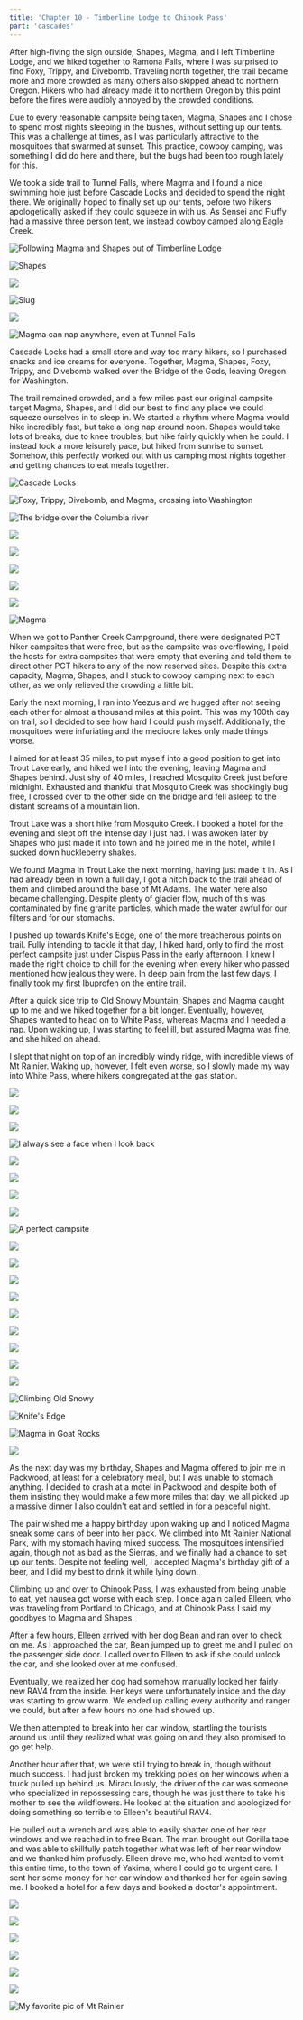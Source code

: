```yaml
---
title: 'Chapter 10 - Timberline Lodge to Chinook Pass'
part: 'cascades'
---
```


<script lang="ts">
import Images from '$lib/components/Images.svelte';
</script>

After high-fiving the sign outside, Shapes, Magma, and I left Timberline Lodge, and we hiked together to Ramona Falls,
where I was surprised to find Foxy, Trippy, and Divebomb. Traveling north together, the trail became more and more
crowded as many others also skipped ahead to northern Oregon. Hikers who had already made it to northern Oregon by this
point before the fires were audibly annoyed by the crowded conditions.

Due to every reasonable campsite being taken, Magma, Shapes and I chose to spend most nights sleeping in the bushes,
without setting up our tents. This was a challenge at times, as I was particularly attractive to the mosquitoes that
swarmed at sunset. This practice, cowboy camping, was something I did do here and there, but the bugs had been too rough
lately for this.

We took a side trail to Tunnel Falls, where Magma and I found a nice swimming hole just before Cascade Locks and decided
to spend the night there. We originally hoped to finally set up our tents, before two hikers apologetically asked if
they could squeeze in with us. As Sensei and Fluffy had a massive three person tent, we instead cowboy camped along
Eagle Creek.

![Following Magma and Shapes out of Timberline Lodge](https://cdn.jeeveshikedthepct.com/images/78884ed2-a0df-4620-2b65-5b4d11b33400.jpeg)

![Shapes](https://cdn.jeeveshikedthepct.com/images/35000a17-8935-4727-e3be-e39af6abea00.jpeg)

![](https://cdn.jeeveshikedthepct.com/images/106e2da4-4f47-4ae8-0351-f5d761a8a900.jpeg)

![Slug](https://cdn.jeeveshikedthepct.com/images/81ff237c-8719-40a8-2952-b9d845d6d800.jpeg)

![](https://cdn.jeeveshikedthepct.com/images/f19d7459-3143-4596-5103-433a5608de00.jpeg)

![Magma can nap anywhere, even at Tunnel Falls](https://cdn.jeeveshikedthepct.com/images/7705542f-d519-430f-5344-add79edef300.jpeg)

Cascade Locks had a small store and way too many hikers, so I purchased snacks and ice creams for everyone. Together,
Magma, Shapes, Foxy, Trippy, and Divebomb walked over the Bridge of the Gods, leaving Oregon for Washington.

The trail remained crowded, and a few miles past our original campsite target Magma, Shapes, and I did our best to find
any place we could squeeze ourselves in to sleep in. We started a rhythm where Magma would hike incredibly fast, but
take a long nap around noon. Shapes would take lots of breaks, due to knee troubles, but hike fairly quickly when he
could. I instead took a more leisurely pace, but hiked from sunrise to sunset. Somehow, this perfectly worked out with
us camping most nights together and getting chances to eat meals together.

![Cascade Locks](https://cdn.jeeveshikedthepct.com/images/82b772d3-0d7b-4cd3-8a46-c94a941d4600.jpeg)

![Foxy, Trippy, Divebomb, and Magma, crossing into Washington](https://cdn.jeeveshikedthepct.com/images/b495de8c-eced-4e37-9f7f-4e61066d4000.jpeg)

![The bridge over the Columbia river](https://cdn.jeeveshikedthepct.com/images/89dfd07a-6a2c-4fa1-90a0-241a759c9f00.jpeg)

![](https://cdn.jeeveshikedthepct.com/images/615bceb1-e702-47a7-9254-ae0c0c29f500.jpeg)

![](https://cdn.jeeveshikedthepct.com/images/4c894c39-d29c-4545-2c4f-8dfa9b8be300.jpeg)

![](https://cdn.jeeveshikedthepct.com/images/092d3b36-2c01-4973-a492-7a6c1aca7a00.jpeg)

![](https://cdn.jeeveshikedthepct.com/images/6bb5d896-359c-4366-0b09-54f1760c8500.jpeg)

![](https://cdn.jeeveshikedthepct.com/images/c0b12031-a013-4995-d3f2-6f29487e2900.jpeg)

![Magma](https://cdn.jeeveshikedthepct.com/images/30c2c67e-7319-4775-2476-a0b5044d5e00.jpeg)

When we got to Panther Creek Campground, there were designated PCT hiker campsites that were free, but as the campsite
was overflowing, I paid the hosts for extra campsites that were empty that evening and told them to direct other PCT
hikers to any of the now reserved sites. Despite this extra capacity, Magma, Shapes, and I stuck to cowboy camping next
to each other, as we only relieved the crowding a little bit.

Early the next morning, I ran into Yeezus and we hugged after not seeing each other for almost a thousand miles at this
point. This was my 100th day on trail, so I decided to see how hard I could push myself. Additionally, the mosquitoes
were infuriating and the mediocre lakes only made things worse.

I aimed for at least 35 miles, to put myself into a good position to get into Trout Lake early, and hiked well into the
evening, leaving Magma and Shapes behind. Just shy of 40 miles, I reached Mosquito Creek just before midnight. Exhausted
and thankful that Mosquito Creek was shockingly bug free, I crossed over to the other side on the bridge and fell
asleep to the distant screams of a mountain lion.

Trout Lake was a short hike from Mosquito Creek. I booked a hotel for the evening and slept off the intense day I just
had. I was awoken later by Shapes who just made it into town and he joined me in the hotel, while I sucked down
huckleberry shakes.

We found Magma in Trout Lake the next morning, having just made it in. As I had already been in town a full day, I got a
hitch back to the trail ahead of them and climbed around the base of Mt Adams. The water here also became challenging.
Despite plenty of glacier flow, much of this was contaminated by fine granite particles, which made the water awful for
our filters and for our stomachs.

I pushed up towards Knife's Edge, one of the more treacherous points on trail. Fully intending to tackle it that day, I
hiked hard, only to find the most perfect campsite just under Cispus Pass in the early afternoon. I knew I made the
right choice to chill for the evening when every hiker who passed mentioned how jealous they were. In deep pain from the
last few days, I finally took my first Ibuprofen on the entire trail.

After a quick side trip to Old Snowy Mountain, Shapes and Magma caught up to me and we hiked together for a bit longer.
Eventually, however, Shapes wanted to head on to White Pass, whereas Magma and I needed a nap. Upon waking up, I was
starting to feel ill, but assured Magma was fine, and she hiked on ahead.

I slept that night on top of an incredibly windy ridge, with incredible views of Mt Rainier. Waking up, however, I felt
even worse, so I slowly made my way into White Pass, where hikers congregated at the gas station.

![](https://cdn.jeeveshikedthepct.com/images/09c4c2d2-d1ff-43de-07c9-2e8a810cb700.jpeg)

![](https://cdn.jeeveshikedthepct.com/images/b262988e-2020-408d-9304-73fa5764b000.jpeg)

![](https://cdn.jeeveshikedthepct.com/images/02b306b5-6fff-4fa1-af8e-d4e2f8a03600.jpeg)

![I always see a face when I look back](https://cdn.jeeveshikedthepct.com/images/0b170fc7-5287-47fe-87e1-2e09284ccd00.jpeg)

![](https://cdn.jeeveshikedthepct.com/images/ce7b6b60-2216-4998-105b-2b5b61600f00.jpeg)

![](https://cdn.jeeveshikedthepct.com/images/a9b32101-efd7-4527-34cf-a8cb14094600.jpeg)

![](https://cdn.jeeveshikedthepct.com/images/a2a00664-79c2-4b04-aa78-e647fdd62200.jpeg)

![](https://cdn.jeeveshikedthepct.com/images/2316930c-3fb7-455c-22e5-823df795f500.jpeg)

![A perfect campsite](https://cdn.jeeveshikedthepct.com/images/2ef7cbee-468d-4151-fcec-39afa8e17100.jpeg)

![](https://cdn.jeeveshikedthepct.com/images/be5752b0-c525-4990-91c7-53a6f6e8bb00.jpeg)

![](https://cdn.jeeveshikedthepct.com/images/26ede1de-832c-49ce-893b-d72b2b3d5100.jpeg)

![](https://cdn.jeeveshikedthepct.com/images/64a7c720-1edb-4d02-4cb3-632e8b3ded00.jpeg)

![](https://cdn.jeeveshikedthepct.com/images/9bcb4f6e-912d-4a23-4596-d9c0c46e4f00.jpeg)

![](https://cdn.jeeveshikedthepct.com/images/71d7d519-3776-4d00-9e2a-24b5d27ef600.jpeg)

![](https://cdn.jeeveshikedthepct.com/images/dc5a7b7b-c8c2-4288-ee5f-aee202a8e400.jpeg)

![](https://cdn.jeeveshikedthepct.com/images/d2993bbc-e1ce-4db0-d059-4d0bd359b300.jpeg)

![](https://cdn.jeeveshikedthepct.com/images/eaa161a7-2846-4e57-9bb1-76be11853000.jpeg)

![](https://cdn.jeeveshikedthepct.com/images/218b5895-7c3e-43d3-3d72-8950aba52100.jpeg)

![Climbing Old Snowy](https://cdn.jeeveshikedthepct.com/images/69cbda27-fea1-4852-441d-3c1385181100.jpeg)

![Knife's Edge](https://cdn.jeeveshikedthepct.com/images/30b462fc-ccca-46ae-a66f-7fb623fd8b00.jpeg)

![Magma in Goat Rocks](https://cdn.jeeveshikedthepct.com/images/1bccafe2-eb32-4ff6-8ce3-626bce181a00.jpeg)

![](https://cdn.jeeveshikedthepct.com/images/99485b4d-1027-4c3e-4056-6a3beec7e900.jpeg)

As the next day was my birthday, Shapes and Magma offered to join me in Packwood, at least for a celebratory meal, but I
was unable to stomach anything. I decided to crash at a motel in Packwood and despite both of them insisting they would
make a few more miles that day, we all picked up a massive dinner I also couldn't eat and settled in for a peaceful
night.

The pair wished me a happy birthday upon waking up and I noticed Magma sneak some cans of beer into her pack. We climbed
into Mt Rainier National Park, with my stomach having mixed success. The mosquitoes intensified again, though not as bad
as the Sierras, and we finally had a chance to set up our tents. Despite not feeling well, I accepted Magma's birthday
gift of a beer, and I did my best to drink it while lying down.

Climbing up and over to Chinook Pass, I was exhausted from being unable to eat, yet nausea got worse with each step. I
once again called Elleen, who was traveling from Portland to Chicago, and at Chinook Pass I said my goodbyes to Magma
and Shapes.

After a few hours, Elleen arrived with her dog Bean and ran over to check on me. As I approached the car, Bean jumped up
to greet me and I pulled on the passenger side door. I called over to Elleen to ask if she could unlock the car, and she
looked over at me confused.

Eventually, we realized her dog had somehow manually locked her fairly new RAV4 from the inside. Her keys were
unfortunately inside and the day was starting to grow warm. We ended up calling every authority and ranger we could, but
after a few hours no one had showed up.

We then attempted to break into her car window, startling the tourists around us until they realized what was going on
and they also promised to go get help.

Another hour after that, we were still trying to break in, though without much success. I had just broken my trekking
poles on her windows when a truck pulled up behind us. Miraculously, the driver of the car was someone who specialized
in repossessing cars, though he was just there to take his mother to see the wildflowers. He looked at the situation and
apologized for doing something so terrible to Elleen's beautiful RAV4.

He pulled out a wrench and was able to easily shatter one of her rear windows and we reached in to free Bean. The man
brought out Gorilla tape and was able to skillfully patch together what was left of her rear window and we thanked him
profusely. Elleen drove me, who had wanted to vomit this entire time, to the town of Yakima, where I could go to urgent
care. I sent her some money for her car window and thanked her for again saving me. I booked a hotel for a few days and
booked a doctor's appointment.

![](https://cdn.jeeveshikedthepct.com/images/8e907bf6-8069-4ee7-f213-d9dadbb80600.jpeg)

![](https://cdn.jeeveshikedthepct.com/images/9ba5b763-6e0d-44eb-3d57-b8c7c8063700.jpeg)

![](https://cdn.jeeveshikedthepct.com/images/01fb2e9f-fd3b-4808-f82e-7c75d73f3900.jpeg)

![](https://cdn.jeeveshikedthepct.com/images/4b99bc79-68f3-4030-db25-33136aa8b300.jpeg)

![](https://cdn.jeeveshikedthepct.com/images/539bde1e-ab35-473c-ce3d-7cc8556a3100.jpeg)

![](https://cdn.jeeveshikedthepct.com/images/5859016c-694f-447c-6d83-ba0f32ce4f00.jpeg)

![My favorite pic of Mt Rainier](https://cdn.jeeveshikedthepct.com/images/229b3177-9609-43d0-be97-675ec563f400.jpeg)

